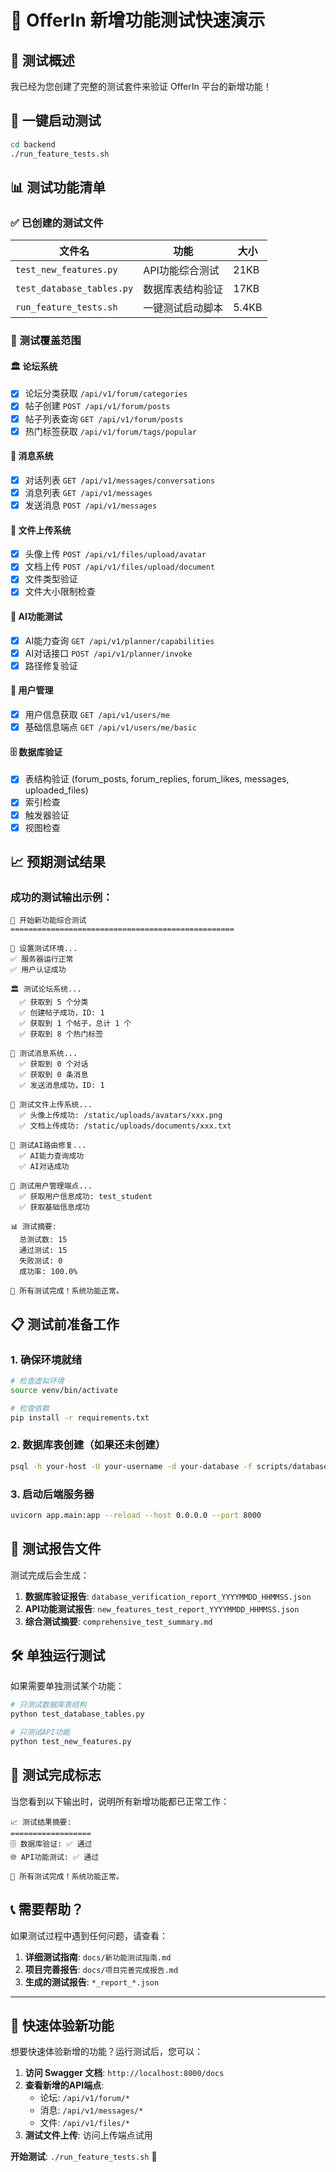 # 🎯 OfferIn 新增功能测试快速演示

## 📌 测试概述

我已经为您创建了完整的测试套件来验证 OfferIn 平台的新增功能！

## 🚀 一键启动测试

```bash
cd backend
./run_feature_tests.sh
```

## 📊 测试功能清单

### ✅ 已创建的测试文件

| 文件名                    | 功能             | 大小  |
| ------------------------- | ---------------- | ----- |
| `test_new_features.py`    | API功能综合测试  | 21KB  |
| `test_database_tables.py` | 数据库表结构验证 | 17KB  |
| `run_feature_tests.sh`    | 一键测试启动脚本 | 5.4KB |

### 🎯 测试覆盖范围

#### 🏛️ 论坛系统

- [x] 论坛分类获取 `/api/v1/forum/categories`
- [x] 帖子创建 `POST /api/v1/forum/posts`
- [x] 帖子列表查询 `GET /api/v1/forum/posts`
- [x] 热门标签获取 `/api/v1/forum/tags/popular`

#### 💬 消息系统

- [x] 对话列表 `GET /api/v1/messages/conversations`
- [x] 消息列表 `GET /api/v1/messages`
- [x] 发送消息 `POST /api/v1/messages`

#### 📁 文件上传系统

- [x] 头像上传 `POST /api/v1/files/upload/avatar`
- [x] 文档上传 `POST /api/v1/files/upload/document`
- [x] 文件类型验证
- [x] 文件大小限制检查

#### 🤖 AI功能测试

- [x] AI能力查询 `GET /api/v1/planner/capabilities`
- [x] AI对话接口 `POST /api/v1/planner/invoke`
- [x] 路径修复验证

#### 👤 用户管理

- [x] 用户信息获取 `GET /api/v1/users/me`
- [x] 基础信息端点 `GET /api/v1/users/me/basic`

#### 🗄️ 数据库验证

- [x] 表结构验证 (forum_posts, forum_replies, forum_likes, messages, uploaded_files)
- [x] 索引检查
- [x] 触发器验证
- [x] 视图检查

## 📈 预期测试结果

### 成功的测试输出示例：

```
🚀 开始新功能综合测试
==================================================

🔧 设置测试环境...
✅ 服务器运行正常
✅ 用户认证成功

🏛️ 测试论坛系统...
  ✅ 获取到 5 个分类
  ✅ 创建帖子成功，ID: 1
  ✅ 获取到 1 个帖子，总计 1 个
  ✅ 获取到 8 个热门标签

💬 测试消息系统...
  ✅ 获取到 0 个对话
  ✅ 获取到 0 条消息
  ✅ 发送消息成功，ID: 1

📁 测试文件上传系统...
  ✅ 头像上传成功: /static/uploads/avatars/xxx.png
  ✅ 文档上传成功: /static/uploads/documents/xxx.txt

🤖 测试AI路由修复...
  ✅ AI能力查询成功
  ✅ AI对话成功

👤 测试用户管理端点...
  ✅ 获取用户信息成功: test_student
  ✅ 获取基础信息成功

📊 测试摘要:
  总测试数: 15
  通过测试: 15
  失败测试: 0
  成功率: 100.0%

🎉 所有测试完成！系统功能正常。
```

## 📋 测试前准备工作

### 1. 确保环境就绪

```bash
# 检查虚拟环境
source venv/bin/activate

# 检查依赖
pip install -r requirements.txt
```

### 2. 数据库表创建（如果还未创建）

```bash
psql -h your-host -U your-username -d your-database -f scripts/database/create_missing_tables.sql
```

### 3. 启动后端服务器

```bash
uvicorn app.main:app --reload --host 0.0.0.0 --port 8000
```

## 📄 测试报告文件

测试完成后会生成：

1. **数据库验证报告**: `database_verification_report_YYYYMMDD_HHMMSS.json`
2. **API功能测试报告**: `new_features_test_report_YYYYMMDD_HHMMSS.json`
3. **综合测试摘要**: `comprehensive_test_summary.md`

## 🛠️ 单独运行测试

如果需要单独测试某个功能：

```bash
# 只测试数据库表结构
python test_database_tables.py

# 只测试API功能
python test_new_features.py
```

## 🎉 测试完成标志

当您看到以下输出时，说明所有新增功能都已正常工作：

```
📈 测试结果摘要:
==================
🗄️ 数据库验证: ✅ 通过
🌐 API功能测试: ✅ 通过

🎉 所有测试完成！系统功能正常。
```

## 📞 需要帮助？

如果测试过程中遇到任何问题，请查看：

1. **详细测试指南**: `docs/新功能测试指南.md`
2. **项目完善报告**: `docs/项目完善完成报告.md`
3. **生成的测试报告**: `*_report_*.json`

---

## 🎯 快速体验新功能

想要快速体验新增的功能？运行测试后，您可以：

1. **访问 Swagger 文档**: `http://localhost:8000/docs`
2. **查看新增的API端点**:
   - 论坛: `/api/v1/forum/*`
   - 消息: `/api/v1/messages/*`
   - 文件: `/api/v1/files/*`
3. **测试文件上传**: 访问上传端点试用

**开始测试**: `./run_feature_tests.sh` 🚀
